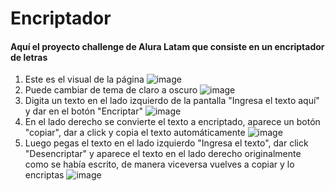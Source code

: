 # Encriptador 

#### Aquí el proyecto challenge de Alura Latam que consiste en un encriptador de letras
1. Este es el visual de la página
![image](https://github.com/ecc97/encriptador/assets/116367626/ca8388d2-63b9-4536-96e5-c4348c338d0a)
2. Puede cambiar de tema de claro a oscuro
![image](https://github.com/ecc97/encriptador/assets/116367626/c7b5061d-9d30-4357-a10c-c489f5c3f2b7)
3. Digita un texto en el lado izquierdo de la pantalla "Ingresa el texto aquí" y dar en el botón "Encriptar"
![image](https://github.com/ecc97/encriptador/assets/116367626/abfbb6c2-a600-4bd4-b919-90c11cc17451)
4. En el lado derecho se convierte el texto a encriptado, aparece un botón "copiar", dar a click y copia el texto automáticamente 
![image](https://github.com/ecc97/encriptador/assets/116367626/e0ff9dc1-4f1f-435c-96a2-cef1bc8c9d8b)
5. Luego pegas el texto en el lado izquierdo "Ingresa el texto", dar click "Desencriptar" y aparece el texto en el lado derecho originalmente como se había escrito, de manera viceversa vuelves a copiar y lo encriptas
![image](https://github.com/ecc97/encriptador/assets/116367626/36c58a14-0e59-488f-a91d-879d97b70471)
